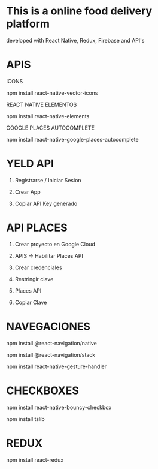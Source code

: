 # This is a online food delivery platform 
developed with React Native, Redux, Firebase and API's

# APIS

ICONS 

npm install react-native-vector-icons

REACT NATIVE ELEMENTOS

npm install react-native-elements

GOOGLE PLACES AUTOCOMPLETE

npm install react-native-google-places-autocomplete

# YELD API

1. Registrarse / Iniciar Sesion

2. Crear App

3. Copiar API Key generado


# API PLACES

1. Crear proyecto en Google Cloud

2. APIS -> Habilitar Places API

3. Crear credenciales

4. Restringir clave

5. Places API

6. Copiar Clave

# NAVEGACIONES

npm install @react-navigation/native

npm install @react-navigation/stack

npm install react-native-gesture-handler

# CHECKBOXES

npm install react-native-bouncy-checkbox

npm install tslib

# REDUX

npm install react-redux